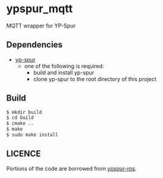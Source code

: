 # ypspur_mqtt
MQTT wrapper for YP-Spur

## Dependencies
- [yp-spur](https://github.com/openspur/yp-spur)
  - one of the following is required:
    - build and install yp-spur
    - clone yp-spur to the root directory of this project


## Build
```bash
$ mkdir build
$ cd build
$ cmake ..
$ make
$ sudo make install
```

## LICENCE
Portions of the code are borrowed from [ypspur-ros](https://github.com/openspur/ypspur_ros).
